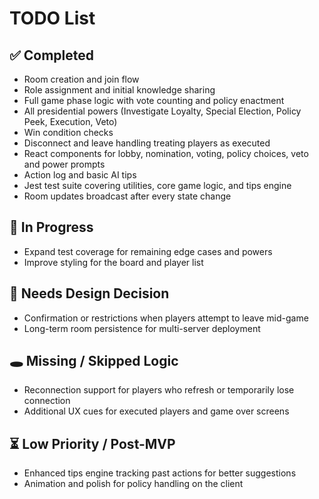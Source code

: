 # TODO List

## ✅ Completed
- Room creation and join flow
- Role assignment and initial knowledge sharing
- Full game phase logic with vote counting and policy enactment
- All presidential powers (Investigate Loyalty, Special Election, Policy Peek, Execution, Veto)
- Win condition checks
- Disconnect and leave handling treating players as executed
- React components for lobby, nomination, voting, policy choices, veto and power prompts
- Action log and basic AI tips
- Jest test suite covering utilities, core game logic, and tips engine
- Room updates broadcast after every state change

## 🔨 In Progress
- Expand test coverage for remaining edge cases and powers
- Improve styling for the board and player list

## 🧠 Needs Design Decision
- Confirmation or restrictions when players attempt to leave mid-game
- Long-term room persistence for multi-server deployment

## 🕳️ Missing / Skipped Logic
- Reconnection support for players who refresh or temporarily lose connection
- Additional UX cues for executed players and game over screens

## ⏳ Low Priority / Post-MVP
- Enhanced tips engine tracking past actions for better suggestions
- Animation and polish for policy handling on the client
